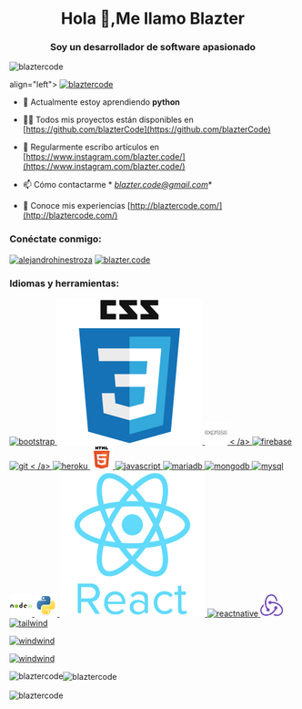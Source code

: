 <h1 align="center">Hola 👋,Me llamo Blazter</h1>
<h3 align="center">Soy un desarrollador de software apasionado</h3>

<p align="left"> <img src="https ://komarev.com/ghpvc/?username=blaztercode&label=Profile%20views&color=0e75b6&style=flat" alt="blaztercode" /> </p> <p

align="left"> <a href="https:// github.com/ryo-ma/github-profile-trofeo"><img src="https://github-profile-trofeo.vercel.app/?username=blaztercode" alt="blaztercode" /></a> </p>

- 🌱 Actualmente estoy aprendiendo **python**

- 👨‍💻 Todos mis proyectos están disponibles en [https://github.com/blazterCode](https://github.com/blazterCode)

- 📝 Regularmente escribo artículos en [https://www.instagram.com/blazter.code/](https://www.instagram.com/blazter.code/)

- 📫 Cómo contactarme * *blazter.code@gmail.com**

- 📄 Conoce mis experiencias [http://blaztercode.com/](http://blaztercode.com/)

<h3 align="left">Conéctate conmigo:</h3>
<p align="left">
<a href="https://linkedin.com/in/alejandrohinestroza" target="blank"><img align="center" src="https://raw.githubusercontent.com/rahuldkjain/github-profile-readme -generator/master/src/images/icons/Social/linked-in-alt.svg" alt="alejandrohinestroza" height="30" width="40" /></a> <a href="https:
/ /instagram.com/blazter.code" target="en blanco"><img align="center" src="https://raw.githubusercontent.com/rahuldkjain/github-profile-readme-generator/master/src/images /iconos/Social/instagram.svg" alt="blazter.code" height="30" width="40" /></a>
</p>

<h3 align="left">Idiomas y herramientas:</h3>
<p align="left"> <a href="https://getbootstrap.com" target="_blank" rel="noreferrer"> <img src="https://raw.githubusercontent.com/devicons/devicon /master/icons/bootstrap/bootstrap-plain-wordmark.svg" alt="bootstrap" width="40" height="40"/> </a> <a href="https://www.w3schools.com /css/" target="_blank" rel="noreferrer"> <img src="https://raw.githubusercontent.com/devicons/devicon/master/icons/css3/css3-original-wordmark.svg" alt= "css3" ancho="40" altura="40"/> </a> <a href="https://expressjs.com" target="_blank" rel="noreferrer"> <img src="https://raw.githubusercontent.com/devicons/devicon/master/icons/express/express-original-wordmark.svg" alt="express" width="40" height="40"/> < /a> <a href="https://firebase.google.com/" target="_blank" rel="noreferrer"> <img src="https://www.vectorlogo.zone/logos/firebase/firebase -icon.svg" alt="firebase" width="40" height="40"/> </a> <a href="https://git-scm.com/" target="_blank" rel=" noreferrer"> <img src="https://www.vectorlogo.zone/logos/git-scm/git-scm-icon.svg" alt="git" width="40" height="40"/> < /a> <a href="https://heroku.com" target="_blank" rel="noreferrer"> <img src="https://www.vectorlogo.zone/logos/heroku/heroku-icon.svg" alt= "heroku" width="40" height="40"/> </a> <a href="https://www.w3.org/html/" target="_blank" rel="noreferrer"> <img src="https://raw.githubusercontent.com/devicons/devicon/master/icons/html5/html5-original-wordmark.svg" alt="html5" width="40" height="40"/> </ a> <a href="https://developer.mozilla.org/en-US/docs/Web/JavaScript" target="_blank" rel="noreferrer"> <img src="https://raw.githubusercontent .com/devicons/devicon/master/icons/javascript/javascript-original.svg" alt="javascript" width="40" height="40"/> </a> <a href="https://mariadb. org/" target="_blank" rel="noreferrer"> <img src="https://www.vectorlogo.zone/logos/mariadb/mariadb-icon.svg" alt="mariadb" width="40" height ="40"/> </a> <a href="https://www.mongodb.com/" target="_blank" rel="noreferrer"> <img src="https://raw.githubusercontent. com/devicons/devicon/master/icons/mongodb/mongodb-original-wordmark.svg" alt="mongodb" width="40" height="40"/> </a> <a href="https://www.mysql.com/" target="_blank" rel="noreferrer"> <img src="https://raw.githubusercontent.com/devicons/devicon/master/icons/mysql/mysql-original -wordmark.svg" alt="mysql" width="40" height="40"/> </a> <a href="https://nodejs.org" target="_blank" rel="noreferrer"> <img src="https://raw.githubusercontent.com/devicons/devicon/master/icons/nodejs/nodejs-original-wordmark.svg" alt="nodejs" width="40" height="40"/> </a> <a href="https://www.python.org" target="_blank" rel="noreferrer"> <img src="https://raw.githubusercontent.com/devicons/devicon/master/icons/python/python-original.svg" alt="python" width="40" height="40"/> </a> <a href="https://reactjs. org/" target="_blank" rel="noreferrer"> <img src="https://raw.githubusercontent.com/devicons/devicon/master/icons/react/react-original-wordmark.svg" alt=" reaccionar" ancho="40" altura="40"/> </a> <a href="https://reactnative.dev/" target="_blank" rel="noreferrer"> <img src="https: //reactnative.dev/img/header_logo.svg" alt="reactnative" width="40" height="40"/> </a> <a href="https://redux.js.org"target="_blank" rel="noreferrer"> <img src="https://raw.githubusercontent.com/devicons/devicon/master/icons/redux/redux-original.svg" alt="redux" width=" 40" height="40"/> </a> <a href="https://tailwindcss.com/" target="_blank" rel="noreferrer"> <img src="https://www.vectorlogo .zone/logos/tailwindcss/tailwindcss-icon.svg" alt="tailwind" width="40" height="40"/> </a> </p></a> <a href="https://tailwindcss.com/" target="_blank" rel="noreferrer"> <img src="https://www.vectorlogo.zone/logos/tailwindcss/tailwindcss- icon.svg" alt="windwind" width="40" height="40"/> </a> </p></a> <a href="https://tailwindcss.com/" target="_blank" rel="noreferrer"> <img src="https://www.vectorlogo.zone/logos/tailwindcss/tailwindcss- icon.svg" alt="windwind" width="40" height="40"/> </a> </p>

<p><img align="left" src="https://github-readme-stats.vercel.app/api/top-langs?username=blaztercode&show_icons=true&locale=en&layout=compact" alt="blaztercode" /> </p>

<p> <img align="center" src="https://github-readme-stats.vercel.app/api?username=blaztercode&show_icons=true&locale=en" alt="blaztercode" /> </p>

<p><img align="center" src="https://github-readme-streak-stats.herokuapp.com/?user=blaztercode&" alt="blaztercode" /></p>
